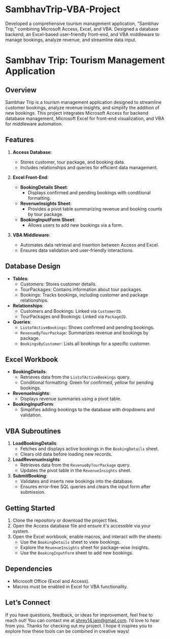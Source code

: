 # SambhavTrip-VBA-Project
Developed a comprehensive tourism management application, “Sambhav Trip,” combining Microsoft Access, Excel, and VBA. Designed a database backend, an Excel-based user-friendly front-end, and VBA middleware to manage bookings, analyze revenue, and streamline data input.

# Sambhav Trip: Tourism Management Application

## Overview
Sambhav Trip is a tourism management application designed to streamline customer bookings, analyze revenue insights, and simplify the addition of new bookings. This project integrates Microsoft Access for backend database management, Microsoft Excel for front-end visualization, and VBA for middleware automation.

## Features
1. **Access Database**:
   - Stores customer, tour package, and booking data.
   - Includes relationships and queries for efficient data management.

2. **Excel Front-End**:
   - **BookingDetails Sheet**:
     - Displays confirmed and pending bookings with conditional formatting.
   - **RevenueInsights Sheet**:
     - Provides a pivot table summarizing revenue and booking counts by tour package.
   - **BookingInputForm Sheet**:
     - Allows users to add new bookings via a form.

3. **VBA Middleware**:
   - Automates data retrieval and insertion between Access and Excel.
   - Ensures data validation and user-friendly interactions.

## Database Design
- **Tables**:
  - Customers: Stores customer details.
  - TourPackages: Contains information about tour packages.
  - Bookings: Tracks bookings, including customer and package relationships.
- **Relationships**:
  - Customers and Bookings: Linked via `CustomerID`.
  - TourPackages and Bookings: Linked via `PackageID`.
- **Queries**:
  - `ListofActiveBookings`: Shows confirmed and pending bookings.
  - `RevenueByTourPackage`: Summarizes revenue and bookings by package.
  - `BookingsByCustomer`: Lists all bookings for a specific customer.

## Excel Workbook
- **BookingDetails**:
  - Retrieves data from the `ListofActiveBookings` query.
  - Conditional formatting: Green for confirmed, yellow for pending bookings.
- **RevenueInsights**:
  - Displays revenue summaries using a pivot table.
- **BookingInputForm**:
  - Simplifies adding bookings to the database with dropdowns and validation.

## VBA Subroutines
1. **LoadBookingDetails**:
   - Fetches and displays active bookings in the `BookingDetails` sheet.
   - Clears old data before loading new records.
2. **LoadRevenueInsights**:
   - Retrieves data from the `RevenueByTourPackage` query.
   - Updates the pivot table in the `RevenueInsights` sheet.
3. **SubmitBooking**:
   - Validates and inserts new bookings into the database.
   - Ensures error-free SQL queries and clears the input form after submission.

## Getting Started
1. Clone the repository or download the project files.
2. Open the Access database file and ensure it's accessible via your system.
3. Open the Excel workbook, enable macros, and interact with the sheets:
   - Use the `BookingDetails` sheet to view bookings.
   - Explore the `RevenueInsights` sheet for package-wise insights.
   - Use the `BookingInputForm` sheet to add new bookings.

## Dependencies
- Microsoft Office (Excel and Access).
- Macros must be enabled in Excel for VBA functionality.

## Let’s Connect
If you have questions, feedback, or ideas for improvement, feel free to reach out! You can contact me at shrey14.jain@gmail.com. I’d love to hear from you.
Thanks for checking out my project. I hope it inspires you to explore how these tools can be combined in creative ways!
